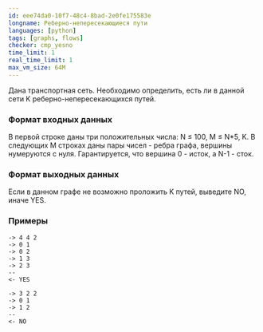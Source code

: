 ```yaml
---
id: eee74da0-10f7-48c4-8bad-2e0fe175583e
longname: Реберно-непересекающиеся пути
languages: [python]
tags: [graphs, flows]
checker: cmp_yesno
time_limit: 1
real_time_limit: 1
max_vm_size: 64M
---
```



Дана транспортная сеть. Необходимо определить, есть ли в данной сети K
реберно-непересекающихся путей.

### Формат входных данных

В первой строке даны три положительных числа: N ≤ 100, M ≤ N*5, K.
В следующих M строках даны пары чисел - ребра графа, вершины нумеруются с нуля. Гарантируется,
что вершина 0 - исток, а N-1 - сток.

### Формат выходных данных

Если в данном графе не возможно проложить K путей, выведите NO, иначе YES.

### Примеры

```
-> 4 4 2
-> 0 1
-> 0 2
-> 1 3
-> 2 3
--
<- YES
```

```
-> 3 2 2
-> 0 1
-> 1 2
--
<- NO
```
